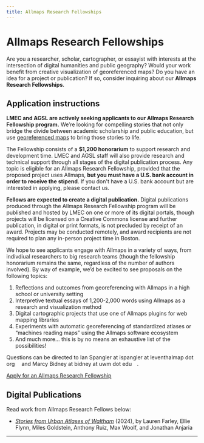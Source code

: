 ```yaml
---
title: Allmaps Research Fellowships
---
```


# Allmaps Research Fellowships

Are you a researcher, scholar, cartographer, or essayist with interests at the intersection of digital humanities and public geography? Would your work benefit from creative visualization of georeferenced maps? Do you have an idea for a project or publication? If so, consider inquiring about our **Allmaps Research Fellowships**.

## Application instructions

**LMEC and AGSL are actively seeking applicants to our Allmaps Research Fellowship program.** We’re looking for compelling stories that not only bridge the divide between academic scholarship and public education, but use [georeferenced maps](https://www.leventhalmap.org/projects/digital-projects/georeferencing/) to bring those stories to life.

The Fellowship consists of a **$1,200 honorarium** to support research and development time. LMEC and AGSL staff will also provide research and technical support through all stages of the digital publication process. Any topic is eligible for an Allmaps Research Fellowship, provided that the proposed project uses Allmaps, **but you must have a U.S. bank account in order to receive the stipend**. If you don't have a U.S. bank account but are interested in applying, please contact us.

**Fellows are expected to create a digital publication.** Digital publications produced through the Allmaps Research Fellowship program will be published and hosted by LMEC on one or more of its digital portals, though projects will be licensed on a Creative Commons license and further publication, in digital or print formats, is not precluded by receipt of an award. Projects may be conducted remotely, and award recipients are not required to plan any in-person project time in Boston.

We hope to see applicants engage with Allmaps in a variety of ways, from indivdiual researchers to big research teams (though the fellowship honorarium remains the same, regardless of the number of authors involved). By way of example, we’d be excited to see proposals on the following topics:

<div class="one">
    <ol class="circle-list">
        <li>Reflections and outcomes from georeferencing with Allmaps in a high school or university setting
        <li>Interpretive textual essays of 1,200-2,000 words using Allmaps as a research and visualization method
        <li>Digital cartographic projects that use one of Allmaps plugins for web mapping libraries
        <li>Experiments with automatic georeferencing of standardized atlases or “machines reading maps” using the Allmaps software ecosystem
        <li>And much more… this is by no means an exhaustive list of the possibilities!
    </ol>
</div>

Questions can be directed to Ian Spangler at <span class="email">ispangler at leventhalmap dot org <a href="mailto:ispangler@leventhalmap.org"><img src="https://www.svgrepo.com/show/14478/email.svg" width="10px"></img></a></span> and Marcy Bidney at <span class="email">bidney at uwm dot edu <a href="mailto:bidney@uwm.edu"><img src="https://www.svgrepo.com/show/14478/email.svg" width="10px"></img></a></span>.

<a class="register" href="https://tally.so/r/wzr0Yk">Apply for an Allmaps Research Fellowship</a>

## Digital Publications

Read work from Allmaps Research Fellows below:

* *[Stories from Urban Atlases of Waltham](https://www.leventhalmap.org/articles/waltham-urban-atlas-essays/)* (2024), by Lauren Farley, Ellie Flynn, Miles Goldstein, Anthony Ruiz, Max Woolf, and Jonathan Anjaria

* * * 